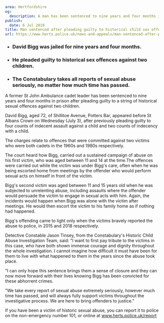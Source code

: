 ```yaml
area: Hertfordshire
og:
  description: A man has been sentenced to nine years and four months in prison after pleading guilty to a string of historical sexual offences against two children.
publish:
  date: 6 Jul 2019
title: Man sentenced after pleading guilty to historical child sex offences
url: https://www.herts.police.uk/news-and-appeals/man-sentenced-after-pleading-guilty-to-historical-child-sex-offences-0451
```

* ### David Bigg was jailed for nine years and four months.

 * ### He pleaded guilty to historical sex offences against two children.

 * ### The Constabulary takes all reports of sexual abuse seriously, no matter how much time has passed.

A former St John Ambulance cadet leader has been sentenced to nine years and four months in prison after pleading guilty to a string of historical sexual offences against two children.

David Bigg, aged 72, of Shillitoe Avenue, Potters Bar, appeared before St Albans Crown on Wednesday (July 3), after previously pleading guilty to four counts of indecent assault against a child and two counts of indecency with a child.

The charges relate to offences that were committed against two victims who were both cadets in the 1960s and 1980s respectively.

The court heard how Bigg, carried out a sustained campaign of abuse on his first victim, who was aged between 11 and 14 at the time.The offences were carried out while the victim was under Bigg's care, often when he was being escorted home from meetings by the offender who would perform sexual acts on himself in front of the victim.

Bigg's second victim was aged between 11 and 15 years old when he was subjected to unrelenting abuse, including assaults where the offender would persuade the victim to engage in sexual acts with him. Again, the incidents would happen when Bigg was alone with the victim after meetings. He would then escort the victim to his family home as if nothing had happened.

Bigg's offending came to light only when the victims bravely reported the abuse to police, in 2015 and 2018 respectively.

Detective Constable Jason Tinsey, from the Constabulary's Historic Child Abuse Investigation Team, said: "I want to first pay tribute to the victims in this case, who have both shown immense courage and dignity throughout the whole investigation. I cannot imagine how difficult it must have been for them to live with what happened to them in the years since the abuse took place.

"I can only hope this sentence brings them a sense of closure and they can now move forward with their lives knowing Bigg has been convicted for these abhorrent crimes.

"We take every report of sexual abuse extremely seriously, however much time has passed, and will always fully support victims throughout the investigative process. We are here to bring offenders to justice."

If you have been a victim of historic sexual abuse, you can report it to police on the non-emergency number 101, or online at www.herts.police.uk/report
